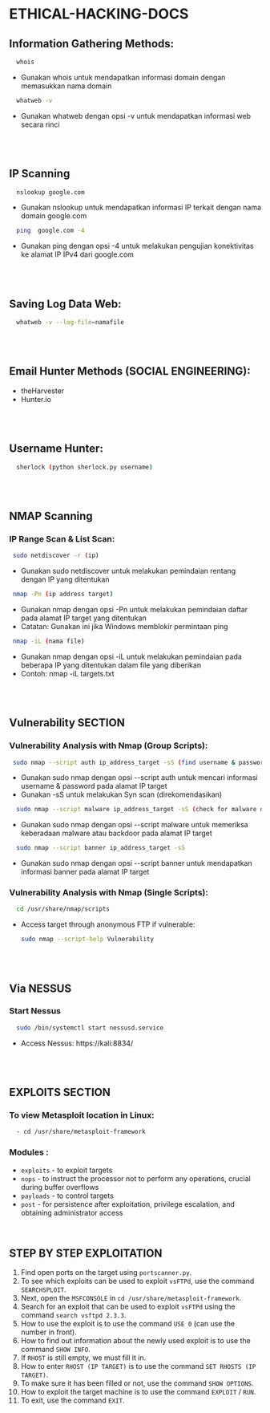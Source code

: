 # ETHICAL-HACKING-DOCS


## Information Gathering Methods:

```sh
  whois
  ```
- Gunakan whois untuk mendapatkan informasi domain dengan memasukkan nama domain
```sh
  whatweb -v
  ```
- Gunakan whatweb dengan opsi -v untuk mendapatkan informasi web secara rinci

<br>
<br>

## IP Scanning
```sh
  nslookup google.com
  ```
- Gunakan nslookup untuk mendapatkan informasi IP terkait dengan nama domain google.com
```sh
  ping  google.com -4
  ```
- Gunakan ping dengan opsi -4 untuk melakukan pengujian konektivitas ke alamat IP IPv4 dari google.com

<br>
<br>

## Saving Log Data Web:
```sh
  whatweb -v --log-file=namafile
  ```
<br>
<br>

## Email Hunter Methods (SOCIAL ENGINEERING):
- theHarvester
- Hunter.io

<br>
<br>

## Username Hunter:
```sh
  sherlock (python sherlock.py username)
  ```
<br>
<br>

## NMAP Scanning
### IP Range Scan & List Scan:
 ```sh
  sudo netdiscover -r (ip)
  ```
- Gunakan sudo netdiscover untuk melakukan pemindaian rentang dengan IP yang ditentukan
 ```sh
  nmap -Pn (ip address target)
  ```
- Gunakan nmap dengan opsi -Pn untuk melakukan pemindaian daftar pada alamat IP target yang ditentukan
- Catatan: Gunakan ini jika Windows memblokir permintaan ping
 ```sh
  nmap -iL (nama file)
  ```
  - Gunakan nmap dengan opsi -iL untuk melakukan pemindaian pada beberapa IP yang ditentukan dalam file yang diberikan
  - Contoh: nmap -iL targets.txt

<br>
<br>

## Vulnerability SECTION
### Vulnerability Analysis with Nmap (Group Scripts):
 ```sh
  sudo nmap --script auth ip_address_target -sS (find username & password info)
  ```
- Gunakan sudo nmap dengan opsi --script auth untuk mencari informasi username & password pada alamat IP target
- Gunakan -sS untuk melakukan Syn scan (direkomendasikan)
```sh
  sudo nmap --script malware ip_address_target -sS (check for malware or backdoor)
  ```
- Gunakan sudo nmap dengan opsi --script malware untuk memeriksa keberadaan malware atau backdoor pada alamat IP target
```sh
  sudo nmap --script banner ip_address_target -sS
  ```
- Gunakan sudo nmap dengan opsi --script banner untuk mendapatkan informasi banner pada alamat IP target

### Vulnerability Analysis with Nmap (Single Scripts):
```sh
  cd /usr/share/nmap/scripts
  ```
- Access target through anonymous FTP if vulnerable: 
  ```bash
  sudo nmap --script-help Vulnerability

<br>
<br>

## Via NESSUS
### Start Nessus
```sh
  sudo /bin/systemctl start nessusd.service
  ```
- Access Nessus: https://kali:8834/

<br>
<br>

## EXPLOITS SECTION
### To view Metasploit location in Linux:
```sh
  - cd /usr/share/metasploit-framework
  ```
### Modules :
- `exploits` - to exploit targets
- `nops` - to instruct the processor not to perform any operations, crucial during buffer overflows
- `payloads` - to control targets
- `post` - for persistence after exploitation, privilege escalation, and obtaining administrator access
<br>

## STEP BY STEP EXPLOITATION

1. Find open ports on the target using `portscanner.py`.
2. To see which exploits can be used to exploit `vsFTPd`, use the command `SEARCHSPLOIT`.
3. Next, open the `MSFCONSOLE` in `cd /usr/share/metasploit-framework`.
4. Search for an exploit that can be used to exploit `vsFTPd` using the command `search vsftpd 2.3.3`.
5. How to use the exploit is to use the command `USE 0` (can use the number in front).
6. How to find out information about the newly used exploit is to use the command `SHOW INFO`.
7. If `RHOST` is still empty, we must fill it in.
8. How to enter `RHOST (IP TARGET)` is to use the command `SET RHOSTS (IP TARGET)`.
9. To make sure it has been filled or not, use the command `SHOW OPTIONS`.
10. How to exploit the target machine is to use the command `EXPLOIT` / `RUN`.
11. To exit, use the command `EXIT`.

